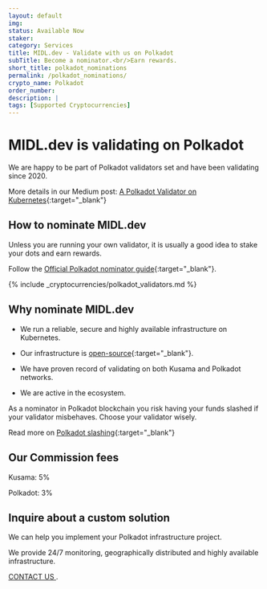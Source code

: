 ```yaml
---
layout: default
img: 
status: Available Now
staker: 
category: Services
title: MIDL.dev - Validate with us on Polkadot
subTitle: Become a nominator.<br/>Earn rewards.
short_title: polkadot_nominations
permalink: /polkadot_nominations/
crypto_name: Polkadot
order_number: 
description: | 
tags: [Supported Cryptocurrencies]
---
```


# MIDL.dev is validating on Polkadot

We are happy to be part of Polkadot validators set and have been validating since 2020.

More details in our Medium post: [A Polkadot Validator on Kubernetes](https://medium.com/@midl.dev/a-polkadot-validator-on-kubernetes-3e694cb43841){:target="_blank"}

## How to nominate MIDL.dev

Unless you are running your own validator, it is usually a good idea to stake your dots and earn rewards.

Follow the [Official Polkadot nominator guide](https://wiki.polkadot.network/docs/en/learn-nominator){:target="_blank"}.

{% include _cryptocurrencies/polkadot_validators.md %}

## Why nominate MIDL.dev

* We run a reliable, secure and highly available infrastructure on Kubernetes.

* Our infrastructure is [open-source](https://github.com/midl-dev/polkadot-k8s){:target="_blank"}.

* We have proven record of validating on both Kusama and Polkadot networks.

* We are active in the ecosystem.

As a nominator in Polkadot blockchain you risk having your funds slashed if your validator misbehaves. Choose your validator wisely.

Read more on [Polkadot slashing](https://wiki.polkadot.network/docs/en/learn-staking#slashing){:target="_blank"}

## Our Commission fees

Kusama: 5%

Polkadot: 3%

## Inquire about a custom solution

We can help you implement your Polkadot infrastructure project. 

We provide 24/7 monitoring, geographically distributed and highly available infrastructure. 

<a href="mailto:hello@midl.dev" target="_blank">CONTACT US <i class="fa fa-envelope-o"></i></a>.


